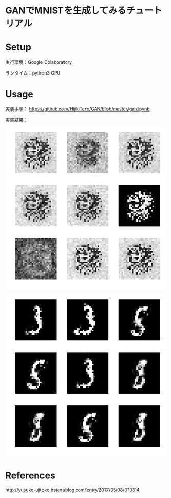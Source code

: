 # GANでMNISTを生成してみるチュートリアル

# Setup
実行環境：Google Colaboratory

ランタイム：python3 GPU

# Usage
実装手順：
https://github.com/HijikiTaro/GAN/blob/master/gan.ipynb

実装結果：

![epoch-0](https://github.com/HijikiTaro/GAN/blob/master/image/epoch0.png "epoch0")

![epoch-300000](https://github.com/HijikiTaro/GAN/blob/master/image/epoch300000.png "epoch300000")

# References
http://yusuke-ujitoko.hatenablog.com/entry/2017/05/08/010314
